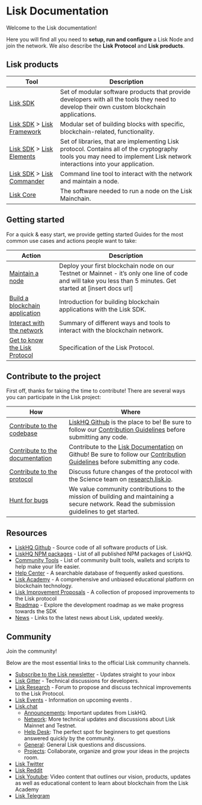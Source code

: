# Lisk Documentation

Welcome to the Lisk documentation!

Here you will find all you need to **setup, run and configure**  a Lisk Node and join the network. 
We also describe the **Lisk Protocol**  and **Lisk products**.

## Lisk products

Tool                                                         | Description
------------------------------------------------------------ | --------------------------------------------------
[Lisk SDK](../lisk-sdk/introduction.md) |  Set of modular software products that provide developers with all the tools they need to develop their own custom blockchain applications.
[Lisk SDK](../lisk-sdk/introduction.md) > [Lisk Framework](../lisk-sdk/lisk-framework/introduction.md) | Modular set of building blocks with specific, blockchain-related, functionality.
[Lisk SDK](../lisk-sdk/introduction.md) > [Lisk Elements](../lisk-sdk/lisk-elements/introduction.md)   | Set of libraries, that are implementing Lisk protocol. Contains all of the cryptography tools you may need to implement Lisk network interactions into your application.
[Lisk SDK](../lisk-sdk/introduction.md) > [Lisk Commander](../lisk-sdk/lisk-commander/introduction.md) | Command line tool to interact with the network and maintain a node.
[Lisk Core](../lisk-core/introduction.md)                    | The software needed to run a node on the Lisk Mainchain.

## Getting started

For a quick & easy start, we provide getting started Guides for the most common use cases and actions people want to take:

Action                                                            | Description                                                                                                               
 ---------------------------------------------------------------- | ------------------------------------------------------------------------------------------------------------------------------------------------------------------ 
[Maintain a node](maintain-node.md)                               | Deploy your first blockchain node on our Testnet or Mainnet - it’s only one line of code and will take you less than 5 minutes. Get started at [insert docs url]
[Build a blockchain application](build-blockchain-app.md)         | Introduction for building blockchain applications with the Lisk SDK.
[Interact with the network](interact-with-network.md)             | Summary of different ways and tools to interact with the blockchain network.
[Get to know the Lisk Protocol](../lisk-protocol/introduction.md) | Specification of the Lisk Protocol.

## Contribute to the project

First off, thanks for taking the time to contribute!
There are several ways you can participate in the Lisk project:

 How                                                                                   | Where
-------------------------------------------------------------------------------------  | -------------------------------------------------------------------------------------------------------------------
[Contribute to the codebase](https://github.com/LiskHQ/lisk-sdk)                       | [LiskHQ Github](https://github.com/LiskHQ) is the place to be! Be sure to follow our [Contribution Guidelines](https://github.com/LiskHQ/lisk-sdk/blob/development/docs/CONTRIBUTING.md) before submitting any code.
[Contribute to the documentation](https://github.com/LiskHQ/lisk-docs/)                | Contribute to the [Lisk Documentation](https://github.com/LiskHQ/lisk-docs/) on Github! Be sure to follow our [Contribution Guidelines](https://github.com/LiskHQ/lisk-docs/blob/master/CONTRIBUTING.md) before submitting any code.
[Contribute to the protocol](https://research.lisk.io/)                                | Discuss future changes of the protocol with the Science team on [research.lisk.io](https://research.lisk.io/).
[Hunt for bugs](https://blog.lisk.io/announcing-lisk-bug-bounty-program-5895bdd46ed4)  | We value community contributions to the mission of building and maintaining a secure network. Read the submission guidelines to get started.

## Resources

- [LiskHQ Github](https://github.com/LiskHQ) - Source code of all software products of Lisk.
- [LiskHQ NPM packages](https://www.npmjs.com/~lisk) - List of all published NPM packages of LiskHQ.
- [Community Tools](https://docs.google.com/spreadsheets/d/1EJ2ni5LBBNM43cCFkvQ7lYyAHeGm_cFwOQkfAqd-fQc/edit#gid=0) -  List of community built tools, wallets and scripts to help make your life easier.
- [Help Center](https://lisk.io/help-center) - A searchable database of frequently asked questions.
- [Lisk Academy](https://lisk.io/academy) - A comprehensive and unbiased educational platform on blockchain technology. 
- [Lisk Improvement Proposals](https://github.com/LiskHQ/lips) - A collection of proposed improvements to the Lisk protocol
- [Roadmap](https://lisk.io/roadmap) - Explore the development roadmap as we make progress towards the SDK 
- [News](https://blog.lisk.io/) - Links to the latest news about Lisk, updated weekly.

## Community

Join the community!

Below are the most essential links to the official Lisk community channels.

- [Subscribe to the Lisk newsletter](https://mailchi.mp/lisk/newsletter) - Updates straight to your inbox
- [Lisk Gitter](https://gitter.im/LiskHQ/lisk) - Technical discussions for developers.
- [Lisk Research](https://research.lisk.io/) - Forum to propose and discuss technical improvements to the Lisk Protocol.
- [Lisk Events](https://lisk.io/events) - Information on upcoming events .
- [Lisk.chat](https://lisk.chat/)
   - [Announcements](https://lisk.chat/channel/announcements): Important updates from LiskHQ.
   - [Network](https://lisk.chat/channel/network): More technical updates and discussions about Lisk Mainnet and Testnet.
   - [Help Desk](https://lisk.chat/channel/help-desk): The perfect spot for beginners to get questions answered quickly by the community.
   - [General](https://lisk.chat/channel/general): General Lisk questions and discussions.
   - [Projects](https://lisk.chat/channel/projects): Collaborate, organize and grow your ideas in the projects room.
- [Lisk Twitter](https://twitter.com/LiskHQ)
- [Lisk Reddit](https://www.reddit.com/r/Lisk/)
- [Lisk Youtube](https://www.youtube.com/channel/UCuqpGfg_bOQ8Ja4pj811PWg): Video content that outlines our vision, products, updates as well as educational content to learn about blockchain from the Lisk Academy
- [Lisk Telegram](https://t.me/Lisk_HQ)
